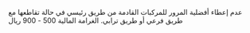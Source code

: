 عدم إعطاء أفضلية المرور للمركبات القادمة من طريق رئيسي في حالة تقاطعها مع طريق فرعي أو طريق ترابي. الغرامة المالية 500 - 900 ريال

